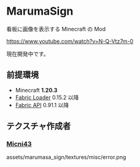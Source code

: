 # MarumaSign

看板に画像を表示する Minecraft の Mod

<https://www.youtube.com/watch?v=N-Q-Vtz7m-0>

現在開発中です。

## 前提環境

- Minecraft **1.20.3**
- [Fabric Loader](https://fabricmc.net/use/installer/) 0.15.2 以降
- [Fabric API](https://www.curseforge.com/minecraft/mc-mods/fabric-api) 0.91.1 以降

## テクスチャ作成者

### [Micni43](https://github.com/Micni43)

assets/marumasa_sign/textures/misc/error.png

